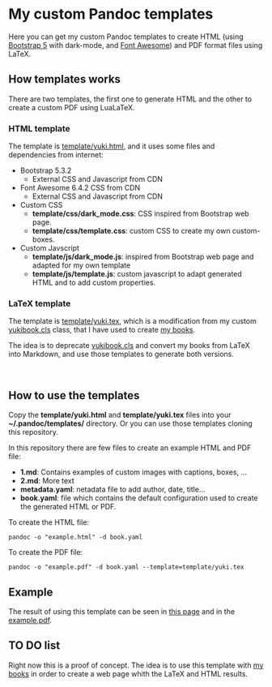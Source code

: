 # My custom Pandoc templates
Here you can get my custom Pandoc templates to create HTML (using [Bootstrap 5](https://getbootstrap.com/) with dark-mode, and [Font Awesome](https://fontawesome.com/)) and PDF format files using LaTeX.

## How templates works
There are two templates, the first one to generate HTML and the other to create a custom PDF using LuaLaTeX.

### HTML template
The template is [template/yuki.html](template/yuki.html), and it uses some files and dependencies from internet:
- Bootstrap 5.3.2
  - External CSS and Javascript from CDN
- Font Awesome 6.4.2 CSS from CDN
  - External CSS and Javascript from CDN
- Custom CSS
  - **template/css/dark_mode.css**: CSS inspired from Bootstrap web page.
  - **template/css/template.css**: custom CSS to create my own custom-boxes.
- Custom Javscript
  - **template/js/dark_mode.js**: inspired from Bootstrap web page and adapted for my own template
  - **template/js/template.js**: custom javascript to adapt generated HTML and to add custom properties.

### LaTeX template
The template is [template/yuki.tex](template/yuki.tex), which is a modification from my custom [yukibook.cls](https://github.com/yuki/yukibook.cls) class, that I have used to create [my books](https://github.com/yuki/my-books).

The idea is to deprecate [yukibook.cls](https://github.com/yuki/yukibook.cls) and convert my books from LaTeX into Markdown, and use those templates to generate both versions.


<br />

## How to use the templates
Copy the **template/yuki.html** and **template/yuki.tex** files into your **~/.pandoc/templates/** directory. Or you can use those templates cloning this repository.

In this repository there are few files to create an example HTML and PDF file:
- **1.md**: Contains examples of custom images with captions, boxes, ...
- **2.md**: More text
- **metadata.yaml**: netadata file to add author, date, title...
- **book.yaml**: file which contains the default configuration used to create the generated HTML or PDF.

To create the HTML file:

```
pandoc -o "example.html" -d book.yaml
```

To create the PDF file: 
```
pandoc -o "example.pdf" -d book.yaml --template=template/yuki.tex 
```


## Example

The result of using this template can be seen in [this page](example.html) and in the [example.pdf](example.pdf).

## TO DO list
Right now this is a proof of concept. The idea is to use this template with [my books](https://github.com/yuki/my-books) in order to create a web page whith the LaTeX and HTML results.
